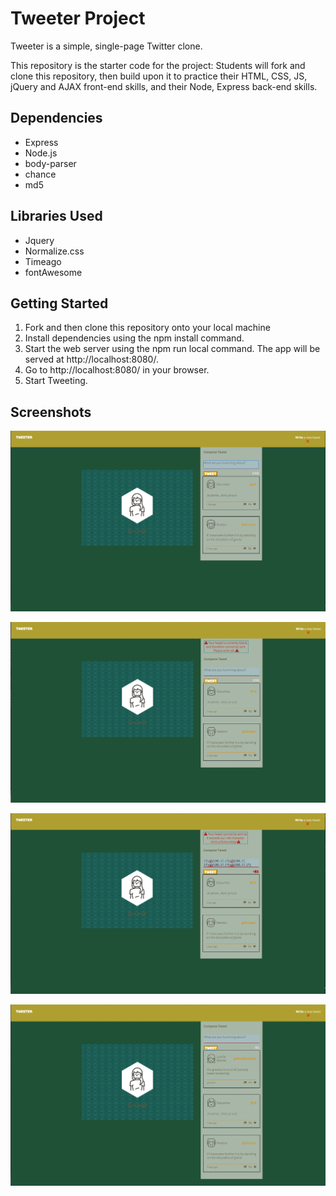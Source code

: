 # Tweeter Project

Tweeter is a simple, single-page Twitter clone.

This repository is the starter code for the project: Students will fork and clone this repository, then build upon it to practice their HTML, CSS, JS, jQuery and AJAX front-end skills, and their Node, Express back-end skills.

## Dependencies
- Express
- Node.js
- body-parser
- chance
- md5

## Libraries Used
- Jquery
- Normalize.css
- Timeago
- fontAwesome

## Getting Started
1. Fork and then clone this repository onto your local machine
2. Install dependencies using the npm install command.
3. Start the web server using the npm run local command. The app will be served at http://localhost:8080/.
4. Go to http://localhost:8080/ in your browser.
5. Start Tweeting.  


## Screenshots
!["Screenshot #1"](https://github.com/JLMaynardDesign/tweeterRebuild/blob/master/docs/starting_page.png)

!["Screenshot #2"](https://github.com/JLMaynardDesign/tweeterRebuild/blob/master/docs/blank_tweet.png)

!["Screenshot #3"](https://github.com/JLMaynardDesign/tweeterRebuild/blob/master/docs/char_exceed.png)

!["Screenshot #4"](https://github.com/JLMaynardDesign/tweeterRebuild/blob/master/docs/rendered_new_tweet.png) 




